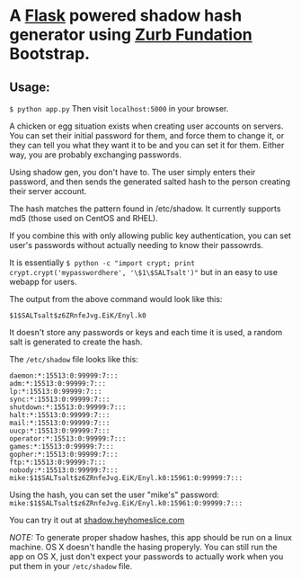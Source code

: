 # A [Flask](http://flask.pocoo.org) powered shadow hash generator using [Zurb Fundation](http://foundation.zurb.com) Bootstrap.

## Usage:
`$ python app.py`
Then visit `localhost:5000` in your browser.

A chicken or egg situation exists when creating user accounts on servers.
You can set their initial password for them, and force them to change it, or 
they can tell you what they want it to be and you can set it for them. Either
way, you are probably exchanging passwords.

Using shadow gen, you don't have to. The user simply enters their password, and then sends the generated salted hash to the person creating their server account. 

The hash matches the pattern found in /etc/shadow. It currently supports md5 (those used on CentOS and RHEL).

If you combine this with only allowing public key authentication, you can set user's passwords without actually
needing to know their passowrds.

It is essentially `$ python -c "import crypt; print crypt.crypt('mypasswordhere', '\$1\$SALTsalt')"` but in an easy to
use webapp for users.

The output from the above command would look like this:

`$1$SALTsalt$z6ZRnfeJvg.EiK/Enyl.k0`

It doesn't store any passwords or keys and each time it is used, a random salt is generated to create the hash.

The `/etc/shadow` file looks like this:

    daemon:*:15513:0:99999:7:::
    adm:*:15513:0:99999:7:::
    lp:*:15513:0:99999:7:::
    sync:*:15513:0:99999:7:::
    shutdown:*:15513:0:99999:7:::
    halt:*:15513:0:99999:7:::
    mail:*:15513:0:99999:7:::
    uucp:*:15513:0:99999:7:::
    operator:*:15513:0:99999:7:::
    games:*:15513:0:99999:7:::
    gopher:*:15513:0:99999:7:::
    ftp:*:15513:0:99999:7:::
    nobody:*:15513:0:99999:7:::
    mike:$1$SALTsalt$z6ZRnfeJvg.EiK/Enyl.k0:15961:0:99999:7:::
    
Using the hash, you can set the user "mike's" password: `mike:$1$SALTsalt$z6ZRnfeJvg.EiK/Enyl.k0:15961:0:99999:7:::`

You can try it out at [shadow.heyhomeslice.com](http://shadow.heyhomeslice.com)

*NOTE:* To generate proper shadow hashes, this app should be run on a linux machine. OS X doesn't handle the hasing
properyly. You can still run the app on OS X, just don't expect your passwords to actually work when you put them in
your `/etc/shadow` file.

